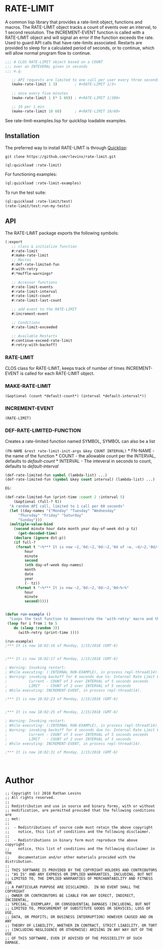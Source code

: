 # RATE-LIMIT

A common lisp library that provides a rate-limit object, functions and macros.  The RATE-LIMIT object tracks a count of events over an interval, to 1 second resolution.  The INCREMENT-EVENT function is called with a RATE-LIMIT object and will signal an error if the function exceeds the rate.  Used to guard API calls that have rate-limits associated.  Restarts are provided to sleep for a calculated period of seconds, or to continue, which will allow normal program flow to continue.  

```lisp
;;; A CLOS RATE-LIMIT object based on a COUNT
;;; over an INTEVERAL given in seconds
;;; e.g.

   ;; API requests are limited to one call per user every three seconds
   (make-rate-limit 1 3)        ; #<RATE-LIMIT 1/3>
   
   ;; once every five minutes
   (make-rate-limit 1 (* 5 60)) ; #<RATE-LIMIT 1/300>

   ;; 10 per 1 min
   (make-rate-limit 10 60)      ; #<RATE-LIMIT 10/60>
```


See rate-limit-examples.lisp for quicklisp loadable examples.


## Installation 

The preferred way to install RATE-LIMIT is through [Quicklisp](http://www.quicklisp.org/): 

`git clone https://github.com/rlevins/rate-limit.git`


```lisp
(ql:quickload :rate-limit)
```

For functioning examples:
```lisp
(ql:quickload :rate-limit-examples)
```

To run the test suite:
```lisp
(ql:quickload :rate-limit/test)
(rate-limit/test:run-my-tests)
```


## API
The RATE-LIMIT package exports the following symbols:

```lisp
(:export
   ;; class & initialize function
   #:rate-limit
   #:make-rate-limit
   ;; Macros
   #:def-rate-limited-fun
   #:with-retry
   #:*muffle-warnings*

   ;; Accessor functions
   #:rate-limit-events
   #:rate-limit-interval
   #:rate-limit-count
   #:rate-limit-last-count

   ;; add event to the RATE-LIMIT
   #:increment-event

   ;; Conditions
   #:rate-limit-exceeded

   ;; Available Restarts
   #:continue-exceed-rate-limit 
   #:retry-with-backoff)
   ```
   
### RATE-LIMIT 
 CLOS class for RATE-LIMIT, keeps track of number of times INCREMENT-EVENT is called for each RATE-LIMIT object.

### MAKE-RATE-LIMIT 
`(&optional (count *default-count*) (interval *default-interval*))`

### INCREMENT-EVENT
`(RATE-LIMIT)`

### DEF-RATE-LIMITED-FUNCTION

Creates a rate-limited function named SYMBOL, SYMBOL can also be a list

`(FN-NAME &rest rate-limit-init-args &key COUNT INTERVAL)`
    * FN-NAME - the name of the function 
    * COUNT - the allowable count per the INTERVAL, defaults to *default-count*
    * INTERVAL - The inteveral in seconds to count, defaults to *default-interval*


```lisp
(def-rate-limited-fun symbol (lambda-list) ...)
(def-rate-limited-fun (symbol &key count interval) (lambda-list) ...)

EG:

(def-rate-limited-fun (print-time :count 2 :interval 5)
    (&optional (full-? t))
  "A random API call, limited to 1 call per 60 seconds"
  (let ((day-names '("Monday" "Tuesday" "Wednesday"
      "Thursday" "Friday" "Saturday"
      "Sunday")))      
  (multiple-value-bind
	(second minute hour date month year day-of-week dst-p tz)
      (get-decoded-time)
    (declare (ignore dst-p))
    (if full-?
     (format t "~%*** It is now ~2,'0d:~2,'0d:~2,'0d of ~a, ~d/~2,'0d/~d (GMT~@d)~%~%"
	     hour
	     minute
	     second
	     (nth day-of-week day-names)
	     month
	     date
	     year
	     (- tz))
     (format t "~%*** It is now ~2,'0d:~2,'0d:~2,'0d~%~%"
	     hour
	     minute
	     second)))))


(defun run-example ()
  "Loops the test function to demonstrate the 'with-retry' macro and the rate-limit features"
 (loop for i from 1 to 5 
    do (sleep (random 3))
      (with-retry (print-time ))))

(run-example)
;*** It is now 18:02:16 of Monday, 1/15/2018 (GMT-6)


;*** It is now 18:02:17 of Monday, 1/15/2018 (GMT-6)

; Warning: Invoking restart:
; While executing: (:INTERNAL RUN-EXAMPLE), in process repl-thread(14).
; Warning: invoking backoff for 4 seconds due to: Internal Rate Limit Will Be Exceeded:
;          Current - COUNT of 3 over INTERVAL of 5 seconds exceeds
;          LIMIT   - COUNT of 2 over INTERVAL of 5 seconds 
; While executing: INCREMENT-EVENT, in process repl-thread(14).

;*** It is now 18:02:23 of Monday, 1/15/2018 (GMT-6)


;*** It is now 18:02:25 of Monday, 1/15/2018 (GMT-6)

; Warning: Invoking restart:
; While executing: (:INTERNAL RUN-EXAMPLE), in process repl-thread(14).
; Warning: invoking backoff for 4 seconds due to: Internal Rate Limit Will Be Exceeded:
;          Current - COUNT of 3 over INTERVAL of 5 seconds exceeds
;          LIMIT   - COUNT of 2 over INTERVAL of 5 seconds 
; While executing: INCREMENT-EVENT, in process repl-thread(14).

;*** It is now 18:02:31 of Monday, 1/15/2018 (GMT-6)




```

# Author

```
;; Copyright (c) 2018 Rathan Levins 
;; All rights reserved.
;;
;; Redistribution and use in source and binary forms, with or without
;; modification, are permitted provided that the following conditions are
;; met:
;;
;;  - Redistributions of source code must retain the above copyright
;;    notice, this list of conditions and the following disclaimer.
;;
;;  - Redistributions in binary form must reproduce the above copyright
;;    notice, this list of conditions and the following disclaimer in the
;;    documentation and/or other materials provided with the distribution.
;;
;; THIS SOFTWARE IS PROVIDED BY THE COPYRIGHT HOLDERS AND CONTRIBUTORS
;; "AS IS" AND ANY EXPRESS OR IMPLIED WARRANTIES, INCLUDING, BUT NOT
;; LIMITED TO, THE IMPLIED WARRANTIES OF MERCHANTABILITY AND FITNESS FOR
;; A PARTICULAR PURPOSE ARE DISCLAIMED.  IN NO EVENT SHALL THE COPYRIGHT
;; OWNER OR CONTRIBUTORS BE LIABLE FOR ANY DIRECT, INDIRECT, INCIDENTAL,
;; SPECIAL, EXEMPLARY, OR CONSEQUENTIAL DAMAGES (INCLUDING, BUT NOT
;; LIMITED TO, PROCUREMENT OF SUBSTITUTE GOODS OR SERVICES; LOSS OF USE,
;; DATA, OR PROFITS; OR BUSINESS INTERRUPTION) HOWEVER CAUSED AND ON ANY
;; THEORY OF LIABILITY, WHETHER IN CONTRACT, STRICT LIABILITY, OR TORT
;; (INCLUDING NEGLIGENCE OR OTHERWISE) ARISING IN ANY WAY OUT OF THE USE
;; OF THIS SOFTWARE, EVEN IF ADVISED OF THE POSSIBILITY OF SUCH DAMAGE.
```


